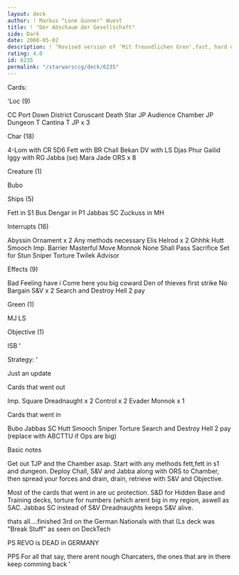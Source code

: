 ```yaml
---
layout: deck
author: ! Markus "Lone Gunner" Wuest
title: ! "Der Abschaum der Gesellschaft"
side: Dark
date: 2000-05-02
description: ! "Revised version of 'Mit freundlichen Gren',fast, hard draining ISB"
rating: 4.0
id: 6235
permalink: "/starwarsccg/deck/6235"
---
```

Cards: 

'Loc (9)

CC Port Down District
Coruscant
Death Star
JP Audience Chamber
JP Dungeon
T Cantina
T JP x 3


Char (18)

4-Lom with CR
5D6
Fett with BR
Chall Bekan
DV with LS
Djas Phur
Gailid
Iggy with RG
Jabba (se)
Mara Jade
ORS x 8


Creature (1)

Bubo


Ships (5)

Fett in S1
Bus
Dengar in P1
Jabbas SC
Zuckuss in MH


Interrupts (16)

Abyssin Ornament x 2
Any methods necessary
Elis Helrod x 2
Ghhhk
Hutt Smooch
Imp. Barrier
Masterful Move
Monnok
None Shall Pass
Sacrifice
Set for Stun
Sniper
Torture
Twilek Advisor


Effects (9)

Bad Feeling have i
Come here you big coward
Den of thieves
first strike
No Bargain
S&V x 2
Search and Destroy
Hell 2 pay

Green (1)

MJ LS


Objective (1)

ISB '

Strategy: '

Just an update

Cards that went out

Imp. Square
Dreadnaught x 2
Control x 2
Evader
Monnok x 1

Cards that went in

Bubo
Jabbas SC
Hutt Smooch
Sniper
Torture
Search and Destroy
Hell 2 pay (replace with ABCTTU if Ops are big)

Basic notes

Get out TJP and the Chamber asap. Start with any methods fett,fett in s1 and dungeon.
Deploy Chall, S&V and Jabba along with ORS to Chamber, then spread your forces and drain, drain,
retrieve with S&V and Objective.

Most of the cards that went in are uc protection. S&D for Hidden Base and Training decks, torture for numbers (which arent big
in my region, aswell as SAC. Jabbas SC instead of S&V Dreadnaughts keeps S&V alive.

thats all....finished 3rd on the German Nationals with that (Ls deck was "Break Stuff" as seen on DeckTech

PS REVO is DEAD in GERMANY 

PPS For all that say, there arent nough Charcaters, the ones that are in there keep comming back 
'

